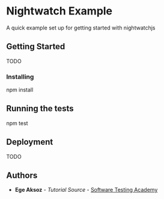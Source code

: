 # Nightwatch Example

A quick example set up for getting started with nightwatchjs

## Getting Started

TODO

### Installing

npm install

## Running the tests

npm test 


## Deployment

TODO 

## Authors

* **Ege Aksoz** - *Tutorial Source* - [Software Testing Academy](https://www.swtestacademy.com/introduction-to-nighwatch-js/)



